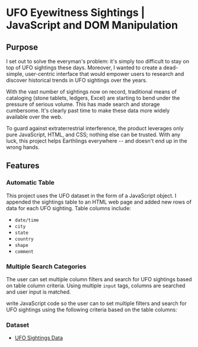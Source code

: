 # UFO Eyewitness Sightings | JavaScript and DOM Manipulation

## Purpose

I set out to solve the everyman's problem: it's simply too difficult to stay on top of UFO sightings these days. Moreover, I wanted to create a dead-simple, user-centric interface that would empower users to research and discover historical trends in UFO sightings over the years.

With the vast number of sightings now on record, traditional means of cataloging (stone tablets, ledgers, Excel) are starting to bend under the pressure of serious volume. This has made search and storage cumbersome. It's clearly past time to make these data more widely available over the web.

To guard against extraterrestrial interference, the product leverages only pure JavaScript, HTML, and CSS; nothing else can be trusted. With any luck, this project helps Earthlings everywhere -- and doesn't end up in the wrong hands.

## Features
### Automatic Table

This project uses the UFO dataset in the form of a JavaScript object. I appended the sightings table to an HTML web page and added new rows of data for each UFO sighting. Table columns include:
* `date/time`
* `city`
* `state`
* `country`
* `shape`
* `comment`

### Multiple Search Categories

The user can set multiple column filters and search for UFO sightings based on table column criteria. Using multiple `input` tags, columns are searched and user input is matched.

write JavaScript code so the user can to set multiple filters and search for UFO sightings using the following criteria based on the table columns: 

### Dataset

* [UFO Sightings Data](Data/data.js)